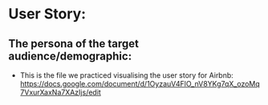# User Story:
## The persona of the target audience/demographic:

- This is the file we practiced visualising the user story for Airbnb:
    https://docs.google.com/document/d/1OyzauV4FlO_nV8YKg7qX_ozoMq7VxurXaxNa7XAzIjs/edit


